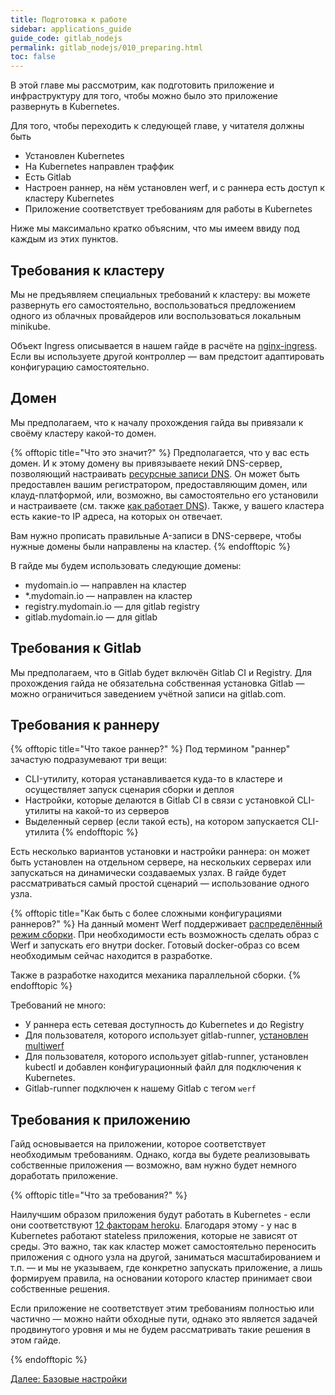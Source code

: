 ```yaml
---
title: Подготовка к работе
sidebar: applications_guide
guide_code: gitlab_nodejs
permalink: gitlab_nodejs/010_preparing.html
toc: false
---
```

В этой главе мы рассмотрим, как подготовить приложение и инфраструктуру для того, чтобы можно было это приложение развернуть в Kubernetes.

Для того, чтобы переходить к следующей главе, у читателя должны быть

- Установлен Kubernetes
- На Kubernetes направлен траффик
- Есть Gitlab
- Настроен раннер, на нём установлен werf, и с раннера есть доступ к кластеру Kubernetes
- Приложение соответствует требованиям для работы в Kubernetes

Ниже мы максимально кратко объясним, что мы имеем ввиду под каждым из этих пунктов.

## Требования к кластеру

Мы не предъявляем специальных требований к кластеру: вы можете развернуть его самостоятельно, воспользоваться предложением одного из облачных провайдеров или воспользоваться локальным minikube.

Объект Ingress описывается в нашем гайде в расчёте на [nginx-ingress](https://kubernetes.github.io/ingress-nginx/). Если вы используете другой контроллер — вам предстоит адаптировать конфигурацию самостоятельно.

## Домен

Мы предполагаем, что к началу прохождения гайда вы привязали к своёму кластеру какой-то домен.

{% offtopic title="Что это значит?" %}
Предполагается, что у вас есть домен. И к этому домену вы привязываете некий DNS-сервер, позволяющий настраивать [ресурсные записи DNS](https://ru.wikipedia.org/wiki/%D0%A2%D0%B8%D0%BF%D1%8B_%D1%80%D0%B5%D1%81%D1%83%D1%80%D1%81%D0%BD%D1%8B%D1%85_%D0%B7%D0%B0%D0%BF%D0%B8%D1%81%D0%B5%D0%B9_DNS). Он может быть предоставлен вашим регистратором, предоставляющим домен, или клауд-платформой, или, возможно, вы самостоятельно его установили и настраиваете (см. также [как работает DNS](https://firstwiki.ru/index.php/%D0%9A%D0%B0%D0%BA_%D1%80%D0%B0%D0%B1%D0%BE%D1%82%D0%B0%D0%B5%D1%82_DNS)).
Также, у вашего кластера есть какие-то IP адреса, на которых он отвечает.

Вам нужно прописать правильные A-записи в DNS-сервере, чтобы нужные домены были направлены на кластер.
{% endofftopic %}

В гайде мы будем использовать следующие домены:

- mydomain.io — направлен на кластер
- *.mydomain.io — направлен на кластер
- registry.mydomain.io — для gitlab registry
- gitlab.mydomain.io — для gitlab

## Требования к Gitlab

Мы предполагаем, что в Gitlab будет включён Gitlab CI и Registry.
Для прохождения гайда не обязательна собственная установка Gitlab — можно ограничиться заведением учётной записи на gitlab.com.

## Требования к раннеру

{% offtopic title="Что такое раннер?" %}
Под термином "раннер" зачастую подразумевают три вещи:

- CLI-утилиту, которая устанавливается куда-то в кластере и осуществляет запуск сценария сборки и деплоя
- Настройки, которые делаются в Gitlab CI в связи с установкой CLI-утилиты на какой-то из серверов
- Выделенный сервер (если такой есть), на котором запускается CLI-утилита
{% endofftopic %}

Есть несколько вариантов установки и настройки раннера: он может быть установлен на отдельном сервере, на нескольких серверах или запускаться на динамически создаваемых узлах. В гайде будет рассматриваться самый простой сценарий — использование одного узла.

{% offtopic title="Как быть с более сложными конфигурациями раннеров?" %}
На данный момент Werf поддерживает [распределённый режим сборки](https://ru.werf.io/documentation/guides/switch_to_distributed_mode.html).
При необходимости есть возможность сделать образ с Werf и запускать его внутри docker. Готовый docker-образ со всем необходимым сейчас находится в разработке.

Также в разработке находится механика параллельной сборки.
{% endofftopic %}

Требований не много:

*   У раннера есть сетевая доступность до Kubernetes и до Registry
*   Для пользователя, которого использует gitlab-runner, [установлен multiwerf](https://ru.werf.io/documentation/guides/installation.html#installing-multiwerf)
*   Для пользователя, которого использует gitlab-runner, установлен kubectl и добавлен конфигурационный файл для подключения к Kubernetes.
*   Gitlab-runner подключен к нашему Gitlab с тегом `werf`

## Требования к приложению

Гайд основывается на приложении, которое соответствует необходимым требованиям. Однако, когда вы будете реализовывать собственные приложения — возможно, вам нужно будет немного доработать приложение.

{% offtopic title="Что за требования?" %}

Наилучшим образом приложения будут работать в Kubernetes - если они соответствуют [12 факторам heroku](https://12factor.net/). Благодаря этому - у нас в Kubernetes работают stateless приложения, которые не зависят от среды. Это важно, так как кластер может самостоятельно переносить приложения с одного узла на другой, заниматься масштабированием и т.п. — и мы не указываем, где конкретно запускать приложение, а лишь формируем правила, на основании которого кластер принимает свои собственные решения.

Если приложение не соответствует этим требованиям полностью или частично — можно найти обходные пути, однако это является задачей продвинутого уровня и мы не будем рассматривать такие решения в этом гайде.

{% endofftopic %}

<div>
    <a href="020_basic.html" class="nav-btn">Далее: Базовые настройки</a>
</div>
